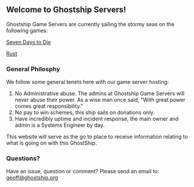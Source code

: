 ## Welcome to Ghostship Servers!

Ghostship Game Servers are currently sailing the stormy seas on the following games:

[Seven Days to Die](seven_days.md)

[Rust](rust.md)

### General Philosphy

We follow some general tenets here with our game server hosting:

1. No Administrative abuse.  The admins at Ghostship Game Servers will never abuse their power.
As a wise man once said, "With great power comes great responsibility."
2. No pay to win schemes, this ship sails on donations only.
3. Have incredibly uptime and incident response, the main owner and admin is a Systems Engineer by day.

This website will serve as the go to place to receive information relating to what is going on with this
GhostShip.

### Questions?

Have an issue, question or comment?  Please send an email to: geoff@ghostship.org
